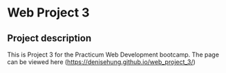 # Web Project 3

## Project description

This is Project 3 for the Practicum Web Development bootcamp.
The page can be viewed here (https://denisehung.github.io/web_project_3/)
